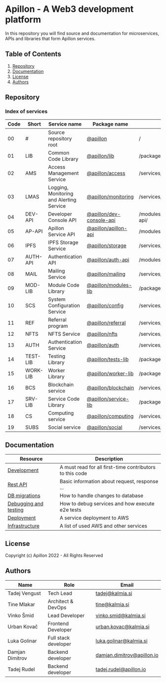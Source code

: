 # Apillon - A Web3 development platform

In this repository you will find source and documentation for microservices, APIs and libraries that form Apillon services.

## Table of Contents

1. [Repository](#repository)
2. [Documentation](#documentation)
3. [License](#license)
4. [Authors](#authors)

## Repository

### Index of services

| Code | Short    | Service name                             | Package name                                          | path                      |
| ---- | -------- | ---------------------------------------- | ----------------------------------------------------- | ------------------------- |
| 00   | #        | Source repository root                   | [@apillon](/)                                         | /                         |
| 01   | LIB      | Common Code Library                      | [@apillon/lib](/packages/lib/)                        | /packages/lib/            |
| 02   | AMS      | Access Management Service                | [@apillon/access](/services/access/)                  | /services/access/         |
| 03   | LMAS     | Logging, Monitoring and Alerting Service | [@apillon/monitoring](/services/monitoring/)          | /services/monitoring/     |
| 04   | DEV-API  | Developer Console API                    | [@apillon/dev-console-api](/modules/dev-console-api/) | /modules/dev-console-api/ |
| 05   | AP-API   | Apillon Service API                      | [@apillon/apillon-api](/modules/apillon-api/)         | /modules/apillon-api/     |
| 06   | IPFS     | IPFS Storage Service                     | [@apillon/storage](/services/storage/)                | /services/storage/        |
| 07   | AUTH-API | Authentication API                       | [@apillon/auth-api](/modules/auth/)                   | /modules/auth/            |
| 08   | MAIL     | Mailing Service                          | [@apillon/mailing](/services/mailing/)                | /services/mailing/        |
| 09   | MOD-LIB  | Module Code Library                      | [@apillon/modules-lib](/packages/modules-lib/)        | /packages/modules-lib/    |
| 10   | SCS      | System Configuration Service             | [@apillon/config](/services/config/)                  | /services/config/         |
| 11   | REF      | Referral program                         | [@apillon/referral](/services/referral/)              | /services/referral/       |
| 12   | NFTS     | NFTS Service                             | [@apillon/nfts](/services/nfts/)                      | /services/nfts/           |
| 13   | AUTH     | Authentication Service                   | [@apillon/auth](/services/authentication/)            | /services/authentication/ |
| 14   | TEST-LIB | Testing Library                          | [@apillon/tests-lib](/packages/tests-lib/)            | /packages/tests-lib/      |
| 15   | WORK-LIB | Worker Library                           | [@apillon/worker-lib](/packages/worker-lib/)          | /packages/worker-lib/     |
| 16   | BCS      | Blockchain service                       | [@apillon/blockchain](/services/blockchain/)          | /services/blockchain/     |
| 17   | SRV-LIB  | Service Code Library                     | [@apillon/service-lib](/packages/service-lib/)        | /packages/service-lib/    |
| 18   | CS       | Computing service                        | [@apillon/computing](/services/computing/)            | /services/computing/      |
| 19   | SUBS     | Social service                           | [@apillon/social](/services/social/)                  | /services/social/         |

## Documentation

| Resource                                        | Description                                              |
| ----------------------------------------------- | -------------------------------------------------------- |
| [Development](docs/development.md)              | A must read for all first-time contributors to this code |
| [Rest API](docs/rest-API-specs.md)              | Basic information about request, response ...            |
| [DB migrations](docs/db-migrations.md)          | How to handle changes to database                        |
| [Debugging and testing](docs/debug-and-test.md) | How to debug services and how execute e2e tests          |
| [Deployment](docs/deployment.md)                | A service deployment to AWS                              |
| [Infrastructure](docs/infrastructure.md)        | A list of used AWS and other services                    |

## License

Copyright (c) Apillon 2022 - All Rights Reserved

## Authors

| Name            | Role                 | Email                      |
| --------------- | -------------------- | -------------------------- |
| Tadej Vengust   | Tech Lead            | tadej@kalmia.si            |
| Tine Mlakar     | Architect & DevOps   | tine@kalmia.si             |
| Vinko Šmid      | Lead Developer       | vinko.smid@kalmia.si       |
| Urban Kovač     | Frontend Developer   | urban.kovac@kalmia.si      |
| Luka Golinar    | Full stack developer | luka.golinar@kalmia.si     |
| Damjan Dimitrov | Backend developer    | damjan.dimitrov@apillon.io |
| Tadej Rudel     | Backend developer    | tadej.rudel@apillon.io     |
